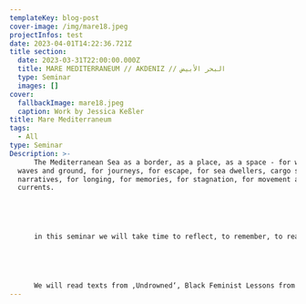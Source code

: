 ```yaml
---
templateKey: blog-post
cover-image: /img/mare18.jpeg
projectInfos: test
date: 2023-04-01T14:22:36.721Z
title section:
  date: 2023-03-31T22:00:00.000Z
  title: MARE MEDITERRANEUM // AKDENIZ // البحر الأبيض
  type: Seminar
  images: []
cover:
  fallbackImage: mare18.jpeg
  caption: Work by Jessica Keßler
title: Mare Mediterraneum
tags:
  - All
type: Seminar
Description: >-
      The Mediterranean Sea as a border, as a place, as a space - for wind,
  waves and ground, for journeys, for escape, for sea dwellers, cargo ships and
  narratives, for longing, for memories, for stagnation, for movement and
  currents.


      


      in this seminar we will take time to reflect, to remember, to read and write, draw and film, experiment on analogue and digital moving image — on a personal level then abstract and connect to global issues, deal with the possibilities to pinpoint a topic for individual or a collective work as well as a presentation method through projections on different materials with the aim to visualize in time and space. 


      


      We will read texts from ‚Undrowned‘, Black Feminist Lessons from Marine Mammals by Alexis Pauline Gumbs, listen to ‚Saying Water‘, a monologue by Roni Horn, follow investigations of Forensic Architecture and Migrant Journal, browse through geographic maps, charts and data sources. — and then we will go to the beach. I mean, we have to. We will go to southern france for a workshop and visit the Rencontres d’Arles. More on that later this afternoon.
---
```


